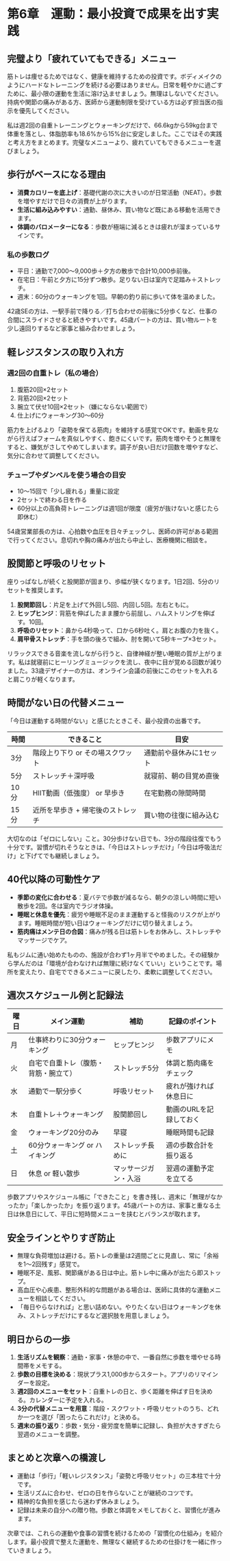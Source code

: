 # 第6章　運動：最小投資で成果を出す実践

## 完璧より「疲れていてもできる」メニュー

筋トレは痩せるためではなく、健康を維持するための投資です。ボディメイクのようにハードなトレーニングを続ける必要はありません。日常を軽やかに過ごすために、最小限の運動を生活に溶け込ませましょう。無理はしないでください。持病や関節の痛みがある方、医師から運動制限を受けている方は必ず担当医の指示を優先してください。

私は週2回の自重トレーニングとウォーキングだけで、66.6kgから59kg台まで体重を落とし、体脂肪率も18.6%から15%台に安定しました。ここではその実践と考え方をまとめます。完璧なメニューより、疲れていてもできるメニューを選びましょう。

## 歩行がベースになる理由

- **消費カロリーを底上げ**：基礎代謝の次に大きいのが日常活動（NEAT）。歩数を増やすだけで日々の消費が上がります。
- **生活に組み込みやすい**：通勤、昼休み、買い物など既にある移動を活用できます。
- **体調のバロメーターになる**：歩数が極端に減るときは疲れが溜まっているサインです。

### 私の歩数ログ
- 平日：通勤で7,000〜9,000歩＋夕方の散歩で合計10,000歩前後。
- 在宅日：午前と夕方に15分ずつ散歩。足りない日は室内で足踏み＋ストレッチ。
- 週末：60分のウォーキングを1回。早朝の釣り前に歩いて体を温めました。

42歳SEの方は、一駅手前で降りる／打ち合わせの前後に5分歩くなど、仕事の合間にスライドさせると続きやすいです。45歳パートの方は、買い物ルートを少し遠回りするなど家事と組み合わせましょう。

## 軽レジスタンスの取り入れ方

### 週2回の自重トレ（私の場合）
1. 腹筋20回×2セット
2. 背筋20回×2セット
3. 腕立て伏せ10回×2セット（嫌にならない範囲で）
4. 仕上げにウォーキング30〜60分

筋力を上げるより「姿勢を保てる筋肉」を維持する感覚でOKです。動画を見ながら行えばフォームを真似しやすく、飽きにくいです。筋肉を増やそうと無理をすると、嫌気がさしてやめてしまいます。調子が良い日だけ回数を増やすなど、気分に合わせて調整してください。

### チューブやダンベルを使う場合の目安
- 10〜15回で「少し疲れる」重量に設定
- 2セットで終わる日を作る
- 60分以上の高負荷トレーニングは週1回が限度（疲労が抜けないと感じたら即休む）

54歳営業部長の方は、心拍数や血圧を日々チェックし、医師の許可がある範囲で行ってください。息切れや胸の痛みが出たら中止し、医療機関に相談を。

## 股関節と呼吸のリセット

座りっぱなしが続くと股関節が固まり、歩幅が狭くなります。1日2回、5分のリセットを推奨します。

1. **股関節回し**：片足を上げて外回し5回、内回し5回。左右ともに。
2. **ヒップヒンジ**：背筋を伸ばしたまま腰から前屈し、ハムストリングを伸ばす。10回。
3. **呼吸のリセット**：鼻から4秒吸って、口から6秒吐く。肩とお腹の力を抜く。
4. **肩甲骨ストレッチ**：手を頭の後ろで組み、肘を開いて5秒キープ×3セット。

リラックスできる音楽を流しながら行うと、自律神経が整い睡眠の質が上がります。私は就寝前にヒーリングミュージックを流し、夜中に目が覚める回数が減りました。33歳デザイナーの方は、オンライン会議の前後にこのセットを入れると肩こりが軽くなります。

## 時間がない日の代替メニュー

「今日は運動する時間がない」と感じたときこそ、最小投資の出番です。

| 時間 | できること | 目安 |
|------|-------------|------|
| 3分 | 階段上り下り or その場スクワット | 通勤前や昼休みに1セット |
| 5分 | ストレッチ＋深呼吸 | 就寝前、朝の目覚め直後 |
| 10分 | HIIT動画（低強度） or 早歩き | 在宅勤務の隙間時間 |
| 15分 | 近所を早歩き + 帰宅後のストレッチ | 買い物の往復に組み込む |

大切なのは「ゼロにしない」こと。30分歩けない日でも、3分の階段往復でもう十分です。習慣が切れそうなときは、「今日はストレッチだけ」「今日は呼吸法だけ」と下げてでも継続しましょう。

## 40代以降の可動性ケア

- **季節の変化に合わせる**：夏バテで歩数が減るなら、朝夕の涼しい時間に短い散歩を2回。冬は室内でラジオ体操。
- **睡眠と休息を優先**：疲労や睡眠不足のまま運動すると怪我のリスクが上がります。睡眠時間が短い日はウォーキングだけに切り替えましょう。
- **筋肉痛はメンテ日の合図**：痛みが残る日は筋トレをお休みし、ストレッチやマッサージでケア。

私もジムに通い始めたものの、施設が合わず1ヶ月半でやめました。その経験から学んだのは「環境が合わなければ無理に続けなくていい」ということです。場所を変えたり、自宅でできるメニューに戻したり、柔軟に調整してください。

## 週次スケジュール例と記録法

| 曜日 | メイン運動 | 補助 | 記録のポイント |
|------|-------------|------|------------------|
| 月 | 仕事終わりに30分ウォーキング | ヒップヒンジ | 歩数アプリにメモ |
| 火 | 自宅で自重トレ（腹筋・背筋・腕立て） | ストレッチ5分 | 体調と筋肉痛をチェック |
| 水 | 通勤で一駅分歩く | 呼吸リセット | 疲れが強ければ休息日に |
| 木 | 自重トレ＋ウォーキング | 股関節回し | 動画のURLを記録しておく |
| 金 | ウォーキング20分のみ | 早寝 | 睡眠時間も記録 |
| 土 | 60分ウォーキング or ハイキング | ストレッチ長めに | 週の歩数合計を振り返る |
| 日 | 休息 or 軽い散歩 | マッサージガン・入浴 | 翌週の運動予定を立てる |

歩数アプリやスケジュール帳に「できたこと」を書き残し、週末に「無理がなかったか」「楽しかったか」を振り返ります。45歳パートの方は、家事と重なる土日は休息日にして、平日に短時間メニューを挟むとバランスが取れます。

## 安全ラインとやりすぎ防止

- 無理な負荷増加は避ける。筋トレの重量は2週間ごとに見直し、常に「余裕を1〜2回残す」感覚で。
- 睡眠不足、風邪、関節痛がある日は中止。筋トレ中に痛みが出たら即ストップ。
- 高血圧や心疾患、整形外科的な問題がある場合は、医師に具体的な運動メニューを相談してください。
- 「毎日やらなければ」と思い詰めない。やりたくない日はウォーキングを休み、ストレッチだけにするなど選択肢を用意しましょう。

## 明日からの一歩

1. **生活リズムを観察**：通勤・家事・休憩の中で、一番自然に歩数を増やせる時間帯をメモする。
2. **歩数の目標を決める**：現状プラス1,000歩からスタート。アプリのリマインダーを設定。
3. **週2回のメニューをセット**：自重トレの日と、歩く距離を伸ばす日を決める。カレンダーに予定を入れる。
4. **3分の代替メニューを用意**：階段・スクワット・呼吸リセットのうち、どれか一つを選び「困ったらこれだけ」と決める。
5. **週末の振り返り**：歩数・気分・疲労度を簡単に記録し、負担が大きすぎたら翌週のメニューを調整。

## まとめと次章への橋渡し

- 運動は「歩行」「軽いレジスタンス」「姿勢と呼吸リセット」の三本柱で十分です。
- 生活リズムに合わせ、ゼロの日を作らないことが継続のコツです。
- 精神的な負担を感じたら迷わず休みましょう。
- 記録は未来の自分への贈り物。歩数と体調をメモしておくと、習慣化が進みます。

次章では、これらの運動や食事の習慣を続けるための「習慣化の仕組み」を紹介します。最小投資で整えた運動を、無理なく継続するための仕掛けを一緒に作っていきましょう。
